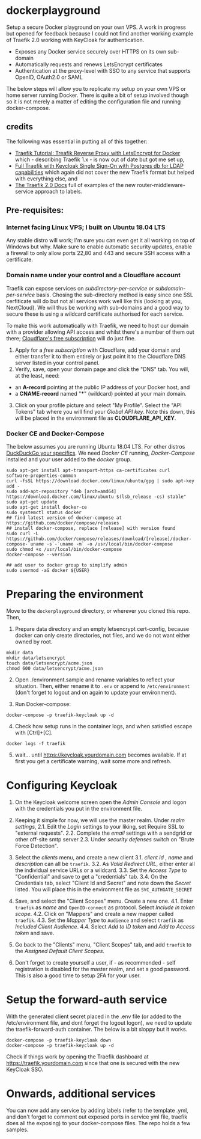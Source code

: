 # dockerplayground
Setup a secure Docker playground on your own VPS. A work in progress but opened for feedback because I could not find another working example of Traefik 2.0 working with KeyCloak for authentication.

- Exposes any Docker service securely over HTTPS on its own sub-domain
- Automatically requests and renews LetsEncrypt certificates
- Authentication at the proxy-level with SSO to any service that supports OpenID, OAuth2.0 or SAML

The below steps will allow you to replicate my setup on your own VPS or home server running Docker. There is quite a bit of setup involved though so it is not merely a matter of editing the configuration file and running docker-compose.

## credits
The following was essential in putting all of this together:
- [Traefik Tutorial: Treafik Reverse Proxy with LetsEncrypt for Docker](https://www.smarthomebeginner.com/traefik-reverse-proxy-tutorial-for-docker/) which - describing Traefik 1.x - is now out of date but got me set up,
- [Full Traefik with Keycloak Single Sign-On with Postgres db for LDAP capabilities](https://dockerquestions.com/2019/07/10/full-traefik-with-keycloak-single-sign-on-with-postgres-db-for-ldap-capabilities/) which again did not cover the new Traefik format but helped with everything else, and
- [The Traefik 2.0 Docs](https://docs.traefik.io/) full of examples of the new router-middleware-service approach to labels.

## Pre-requisites:
### Internet facing Linux VPS; I built on Ubuntu 18.04 LTS
Any stable distro will work; I'm sure you can even get it all working on top of Windows but why.
Make sure to enable automatic security updates, enable a firewall to only allow ports 22,80 and 443 and secure SSH access with a certificate.

### Domain name under your control and a Cloudflare account
Traefik can expose services on *subdirectory-per-service* or *subdomain-per-service* basis. Chosing the sub-directory method is easy since one SSL cerfiticate will do but not all services work well like this (looking at you, NextCloud). We will thus be working with sub-domains and a good way to secure these is using a wildcard certificate authorised for each service.

To make this work automatically with Traefik, we need to host our domain with a provider allowing API access and whilst there's a number of them out there; [Cloudflare's free subscription](https://dash.cloudflare.com/sign-up?pt=f&utm_referrer=https://www.cloudflare.com/) will do just fine.

1. Apply for a *free subscription* with Cloudflare, add your domain and either transfer it to them entirely or just point it to the Cloudflare DNS server listed in your control panel.
2. Verify, save, open your domain page and click the "DNS" tab. You will, at the least, need:
- an **A-record** pointing at the public IP address of your Docker host, and 
- a **CNAME-record** named "**\***" (wildcard) pointed at your main domain. 
3. Click on your profile picture and select "My Profile". Select the "API Tokens" tab where you will find your *Global API key*. Note this down, this will be placed in the environment file as **CLOUDFLARE_API_KEY**. 

### Docker CE and Docker-Compose
The below assumes you are running Ubuntu 18.04 LTS. For other distros [DuckDuckGo your specifics](https://duckduckgo.com/?q=setup+docker+and+docker-compose&t=h_&ia=web). We need *Docker CE* running, *Docker-Compose* installed and your user added to the *docker* group.
```
sudo apt-get install apt-transport-https ca-certificates curl software-properties-common
curl -fsSL https://download.docker.com/linux/ubuntu/gpg | sudo apt-key add -
sudo add-apt-repository "deb [arch=amd64] https://download.docker.com/linux/ubuntu $(lsb_release -cs) stable"
sudo apt-get update
sudo apt-get install docker-ce
sudo systemctl status docker
## find latest version of docker-compose at https://github.com/docker/compose/releases
## install docker-compose, replace [release] with version found
sudo curl -L https://github.com/docker/compose/releases/download/[release]/docker-compose-`uname -s`-`uname -m` -o /usr/local/bin/docker-compose
sudo chmod +x /usr/local/bin/docker-compose
docker-compose --version

## add user to docker group to simplify admin
sudo usermod -aG docker ${USER}
```

# Preparing the environment
Move to the `dockerplayground` directory, or wherever you cloned this repo. Then,

1. Prepare data directory and an empty letsencrypt cert-config, because docker can only create directories, not files, and we do not want either owned by root.
```
mkdir data
mkdir data/letsencrypt
touch data/letsencrypt/acme.json
chmod 600 data/letsencrypt/acme.json
```

2. Open ./environment.sample and rename variables to reflect your situation. Then, either rename it to `.env` or append to `/etc/environment` (don't forget to logout and on again to update your environment).

3. Run Docker-compose:
```
docker-compose -p traefik-keycloak up -d
```
4. Check how setup runs in the container logs, and when satisfied escape with \[Ctrl]+\[C].
```
docker logs -f traefik
```
5. wait... until https://keycloak.yourdomain.com becomes available. If at first you get a certificate warning, wait some more and refresh.

# Configuring Keycloak

1. On the Keycloak welcome screen open the *Admin Console* and logon with the credentials you put in the environment file.

2. Keeping it simple for now, we will use the master realm. Under *realm settings*, 
2.1. Edit the *Login* settings to your liking, set Require SSL to "external requests".
2.2. Complete the *email* settings with a sendgrid or other off-site smtp server
2.3. Under *security defenses* switch on "Brute Force Detection".
3. Select the *clients* menu, and create a new client
3.1. *client id* , *name* and *description* can all be `traefik`.
3.2. As *Valid Redirect URL*, either enter all the individual service URLs or a wildcard. 
3.3. Set the *Access Type* to "Confidential" and save to get a "credentials" tab.
3.4. On the Credentials tab, select "Client Id and Secret" and note down the *Secret* listed. You will place this in the environment file as `SVC_AUTHGATE_SECRET`
4. Save, and select the "Client Scopes" menu. Create a new one.
4.1. Enter `traefik` as *name* and `OpenID-connect` as protocol. Select *Include in token scope*.
4.2. Click on "Mappers" and create a new mapper called `traefik`.
4.3. Set the *Mapper Type* to `Audience` and select `traefik` as *Included Client Audience*.
4.4. Select *Add to ID token* and *Add to Access token* and save.
5. Go back to the "Clients" menu, "Client Scopes" tab, and add `traefik` to the *Assigned Default Client Scopes*.
6. Don't forget to create yourself a user, if - as recommended - self registration is disabled for the master realm, and set a good password. This is also a good time to setup 2FA for your user.

# Setup the forward-auth service

With the generated client secret placed in the .env file (or added to the /etc/environment file, and dont forget the logout logon), we need to update the traefik-forward-auth container. The below is a bit sloppy but it works.
```
docker-compose -p traefik-keycloak down
docker-compose -p traefik-keycloak up -d
```

Check if things work by opening the Traefik dashboard at https://traefik.yourdomain.com since that one is secured with the new KeyCloak SSO.

# Onwards, additional services
You can now add any service by adding labels (refer to the template .yml, and don't forget to comment out exposed ports in service yml file, traefik does all the exposing) to your docker-compose files. The repo holds a few samples.
